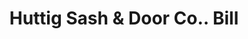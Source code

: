 ---
doi: 10.7916/D82F90PH
date_other: '1911'
date_other_textual: '1911'
form: printed ephemera
genre:
- Invoices
name:
- Huttig Sash & Door Co.
object_in_context_url: https://biggert.cul.columbia.edu/items/view/ave_biggert_01886
subject_hierarchical_geographic:
- St. Louis, Missouri, United States
subject_name:
- Huttig Sash & Door Co.
title: Huttig Sash & Door Co.. Bill
sort_title: Huttig Sash & Door Co.. Bill
call_number: ave_biggert_01886
coordinates:
- 38.62722222222222,-90.19777777777779
pid: ave_biggert_01886
identifiers: ave_biggert_01886
thumbnail: false
permalink: /biggert/ave_biggert_01886/
layout: iiif-image-page
---